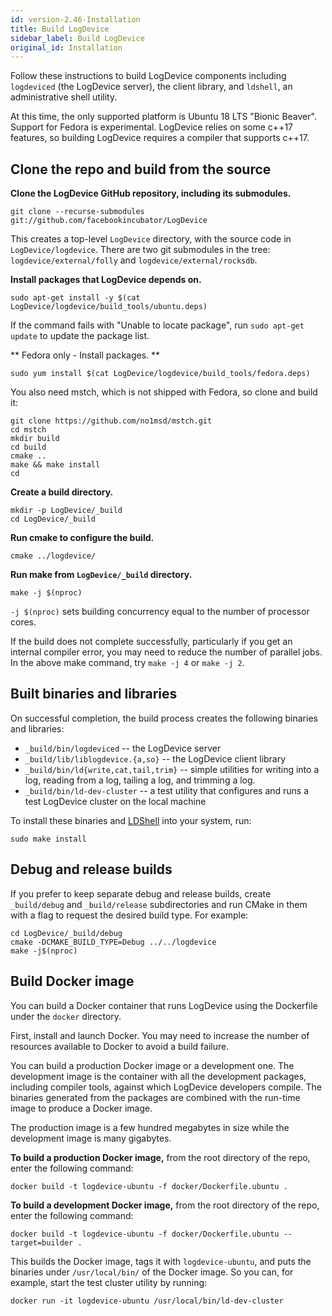 ```yaml
---
id: version-2.46-Installation
title: Build LogDevice
sidebar_label: Build LogDevice
original_id: Installation
---
```

Follow these instructions to build LogDevice components including `logdeviced` (the LogDevice server), the client library, and `ldshell`, an administrative shell utility.

At this time, the only supported platform is Ubuntu 18 LTS "Bionic Beaver". Support for Fedora is experimental. LogDevice relies on some c++17 features, so building LogDevice requires a compiler that supports c++17.

## Clone the repo and build from the source

**Clone the LogDevice GitHub repository, including its submodules.**

```shell
git clone --recurse-submodules git://github.com/facebookincubator/LogDevice
```

This creates a top-level `LogDevice` directory, with the source code in `LogDevice/logdevice`. There are two git submodules in the tree: `logdevice/external/folly` and `logdevice/external/rocksdb`.

**Install packages that LogDevice depends on.**

```shell
sudo apt-get install -y $(cat LogDevice/logdevice/build_tools/ubuntu.deps)
```

If the command fails with "Unable to locate package", run `sudo apt-get update` to update the package list.

** Fedora only - Install packages. **

```shell
sudo yum install $(cat LogDevice/logdevice/build_tools/fedora.deps)
```

You also need mstch, which is not shipped with Fedora, so clone and build it:

```shell
git clone https://github.com/no1msd/mstch.git
cd mstch
mkdir build
cd build
cmake ..
make && make install
cd
```

**Create a build directory.**

```shell
mkdir -p LogDevice/_build
cd LogDevice/_build
```

**Run cmake to configure the build.**

```shell
cmake ../logdevice/
```

**Run make from `LogDevice/_build` directory.**

```shell
make -j $(nproc)
```

`-j $(nproc)` sets building concurrency equal to the number of processor cores.

If the build does not complete successfully, particularly if you get an internal compiler error,
you may need to reduce the number of parallel jobs. In the above make command, try `make -j 4` or `make -j 2`.

## Built binaries and libraries

On successful completion, the build process creates the following binaries and libraries:

* `_build/bin/logdeviced` -- the LogDevice server
* `_build/lib/liblogdevice.{a,so}` -- the LogDevice client library
* `_build/bin/ld{write,cat,tail,trim}` -- simple utilities for writing into a log, reading from a log, tailing a log, and trimming a log.
* `_build/bin/ld-dev-cluster` -- a test utility that configures and runs a test LogDevice cluster on the local machine

To install these binaries and [LDShell](ldshell.md) into your system, run:

```shell
sudo make install
```

## Debug and release builds

If you prefer to keep separate debug and release builds, create `_build/debug` and `_build/release` subdirectories and run CMake in them with a flag to request the desired build type. For example:

```shell
cd LogDevice/_build/debug
cmake -DCMAKE_BUILD_TYPE=Debug ../../logdevice
make -j$(nproc)
```

## Build Docker image

You can build a Docker container that runs LogDevice using the Dockerfile under the `docker` directory.

First, install and launch Docker. You may need to increase the number of resources available to Docker to avoid a build failure.

You can build a production Docker image or a development one.
The development image is the container with all the development packages, including compiler tools, against which LogDevice developers compile.
The binaries generated from the packages are combined with the run-time image to produce a Docker image.

The production image is a few hundred megabytes in size while the development image is many gigabytes.

**To build a production Docker image,** from the root directory of the repo, enter the following command:

```shell
docker build -t logdevice-ubuntu -f docker/Dockerfile.ubuntu .
```


**To build a development Docker image,** from the root directory of the repo, enter the following command:

```shell
docker build -t logdevice-ubuntu -f docker/Dockerfile.ubuntu --target=builder .
```

This builds the Docker image, tags it with `logdevice-ubuntu`, and puts the binaries under `/usr/local/bin/` of the Docker image. So you can, for example, start the test cluster utility by running:

```shell
docker run -it logdevice-ubuntu /usr/local/bin/ld-dev-cluster
```

